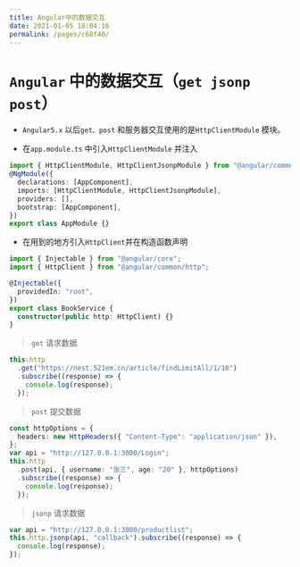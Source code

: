 ```yaml
---
title: Angular中的数据交互
date: 2021-01-05 18:04:16
permalink: /pages/c68f40/
---
```


# `Angular` 中的数据交互（`get jsonp post`）


- `Angular5.x` 以后`get、post` 和服务器交互使用的是`HttpClientModule` 模块。

- 在`app.module.ts` 中引入`HttpClientModule` 并注入

```typescript
import { HttpClientModule, HttpClientJsonpModule } from "@angular/common/http";
@NgModule({
  declarations: [AppComponent],
  imports: [HttpClientModule, HttpClientJsonpModule],
  providers: [],
  bootstrap: [AppComponent],
})
export class AppModule {}
```

- 在用到的地方引入`HttpClient`并在构造函数声明

```typescript
import { Injectable } from "@angular/core";
import { HttpClient } from "@angular/common/http";

@Injectable({
  providedIn: "root",
})
export class BookService {
  constructor(public http: HttpClient) {}
}
```

> `get` 请求数据

```ts
this.http
  .get("https://nest.521em.cn/article/findLimitAll/1/10")
  .subscribe((response) => {
    console.log(response);
  });
```

> `post` 提交数据

```ts
const httpOptions = {
  headers: new HttpHeaders({ "Content-Type": "application/json" }),
};
var api = "http://127.0.0.1:3000/Login";
this.http
  .post(api, { username: "张三", age: "20" }, httpOptions)
  .subscribe((response) => {
    console.log(response);
  });
```

> `jsonp` 请求数据

```typescript
var api = "http://127.0.0.1:3000/productlist";
this.http.jsonp(api, "callback").subscribe((response) => {
  console.log(response);
});
```
